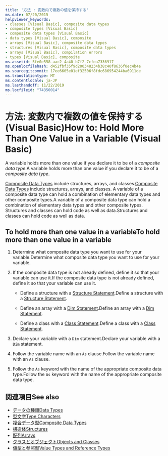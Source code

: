 ```yaml
---
title: '方法 : 変数内で複数の値を保持する'
ms.date: 07/20/2015
helpviewer_keywords:
- classes [Visual Basic], composite data types
- composite types [Visual Basic]
- composite data types [Visual Basic]
- data types [Visual Basic], composite
- arrays [Visual Basic], composite data types
- structures [Visual Basic], composite data types
- arrays [Visual Basic], compilation errors
- types [Visual Basic], composite
ms.assetid: 5fe0e558-aac2-4a40-b7f2-7cfea7336917
ms.openlocfilehash: d452fbf35f9d200348234b38c40f8636f0ec4b4e
ms.sourcegitcommit: 17ee6605e01ef32506f8fdc686954244ba6911de
ms.translationtype: MT
ms.contentlocale: ja-JP
ms.lasthandoff: 11/22/2019
ms.locfileid: "74350014"
---
```

# <a name="how-to-hold-more-than-one-value-in-a-variable-visual-basic"></a><span data-ttu-id="55301-102">方法: 変数内で複数の値を保持する (Visual Basic)</span><span class="sxs-lookup"><span data-stu-id="55301-102">How to: Hold More Than One Value in a Variable (Visual Basic)</span></span>

<span data-ttu-id="55301-103">A variable holds more than one value if you declare it to be of a *composite data type*.</span><span class="sxs-lookup"><span data-stu-id="55301-103">A variable holds more than one value if you declare it to be of a *composite data type*.</span></span>

<span data-ttu-id="55301-104">[Composite Data Types](../../../../visual-basic/programming-guide/language-features/data-types/composite-data-types.md) include structures, arrays, and classes.</span><span class="sxs-lookup"><span data-stu-id="55301-104">[Composite Data Types](../../../../visual-basic/programming-guide/language-features/data-types/composite-data-types.md) include structures, arrays, and classes.</span></span> <span data-ttu-id="55301-105">A variable of a composite data type can hold a combination of elementary data types and other composite types.</span><span class="sxs-lookup"><span data-stu-id="55301-105">A variable of a composite data type can hold a combination of elementary data types and other composite types.</span></span> <span data-ttu-id="55301-106">Structures and classes can hold code as well as data.</span><span class="sxs-lookup"><span data-stu-id="55301-106">Structures and classes can hold code as well as data.</span></span>

## <a name="to-hold-more-than-one-value-in-a-variable"></a><span data-ttu-id="55301-107">To hold more than one value in a variable</span><span class="sxs-lookup"><span data-stu-id="55301-107">To hold more than one value in a variable</span></span>

1. <span data-ttu-id="55301-108">Determine what composite data type you want to use for your variable.</span><span class="sxs-lookup"><span data-stu-id="55301-108">Determine what composite data type you want to use for your variable.</span></span>

2. <span data-ttu-id="55301-109">If the composite data type is not already defined, define it so that your variable can use it.</span><span class="sxs-lookup"><span data-stu-id="55301-109">If the composite data type is not already defined, define it so that your variable can use it.</span></span>

    - <span data-ttu-id="55301-110">Define a structure with a [Structure Statement](../../../../visual-basic/language-reference/statements/structure-statement.md).</span><span class="sxs-lookup"><span data-stu-id="55301-110">Define a structure with a [Structure Statement](../../../../visual-basic/language-reference/statements/structure-statement.md).</span></span>

    - <span data-ttu-id="55301-111">Define an array with a [Dim Statement](../../../../visual-basic/language-reference/statements/dim-statement.md).</span><span class="sxs-lookup"><span data-stu-id="55301-111">Define an array with a [Dim Statement](../../../../visual-basic/language-reference/statements/dim-statement.md).</span></span>

    - <span data-ttu-id="55301-112">Define a class with a [Class Statement](../../../../visual-basic/language-reference/statements/class-statement.md).</span><span class="sxs-lookup"><span data-stu-id="55301-112">Define a class with a [Class Statement](../../../../visual-basic/language-reference/statements/class-statement.md).</span></span>

3. <span data-ttu-id="55301-113">Declare your variable with a `Dim` statement.</span><span class="sxs-lookup"><span data-stu-id="55301-113">Declare your variable with a `Dim` statement.</span></span>

4. <span data-ttu-id="55301-114">Follow the variable name with an `As` clause.</span><span class="sxs-lookup"><span data-stu-id="55301-114">Follow the variable name with an `As` clause.</span></span>

5. <span data-ttu-id="55301-115">Follow the `As` keyword with the name of the appropriate composite data type.</span><span class="sxs-lookup"><span data-stu-id="55301-115">Follow the `As` keyword with the name of the appropriate composite data type.</span></span>

## <a name="see-also"></a><span data-ttu-id="55301-116">関連項目</span><span class="sxs-lookup"><span data-stu-id="55301-116">See also</span></span>

- [<span data-ttu-id="55301-117">データの種類</span><span class="sxs-lookup"><span data-stu-id="55301-117">Data Types</span></span>](../../../../visual-basic/language-reference/data-types/index.md)
- [<span data-ttu-id="55301-118">型文字</span><span class="sxs-lookup"><span data-stu-id="55301-118">Type Characters</span></span>](../../../../visual-basic/programming-guide/language-features/data-types/type-characters.md)
- [<span data-ttu-id="55301-119">複合データ型</span><span class="sxs-lookup"><span data-stu-id="55301-119">Composite Data Types</span></span>](../../../../visual-basic/programming-guide/language-features/data-types/composite-data-types.md)
- [<span data-ttu-id="55301-120">構造体</span><span class="sxs-lookup"><span data-stu-id="55301-120">Structures</span></span>](../../../../visual-basic/programming-guide/language-features/data-types/structures.md)
- [<span data-ttu-id="55301-121">配列</span><span class="sxs-lookup"><span data-stu-id="55301-121">Arrays</span></span>](../../../../visual-basic/programming-guide/language-features/arrays/index.md)
- [<span data-ttu-id="55301-122">クラスとオブジェクト</span><span class="sxs-lookup"><span data-stu-id="55301-122">Objects and Classes</span></span>](../../../../visual-basic/programming-guide/language-features/objects-and-classes/index.md)
- [<span data-ttu-id="55301-123">値型と参照型</span><span class="sxs-lookup"><span data-stu-id="55301-123">Value Types and Reference Types</span></span>](../../../../visual-basic/programming-guide/language-features/data-types/value-types-and-reference-types.md)
